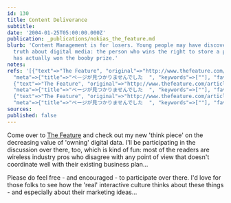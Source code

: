 ```yaml
---
id: 130
title: Content Deliverance
subtitle: 
date: '2004-01-25T05:00:00.000Z'
publication: _publications/nokias_the_feature.md
blurb: 'Content Management is for losers. Young people may have discovered the dark
  truth about digital media: the person who wins the right to store a piece of data
  has actually won the booby prize.'
notes: 
refs: '[{"text"=>"The Feature", "original"=>"http://www.thefeature.com/article?articleid=100343",
  "meta"=>{"title"=>"ページが見つかりませんでした  ", "keywords"=>[""], "favicon"=>"http://www.thefeature.com/favicon.ico"}},
  {"text"=>"The Feature", "original"=>"http://www.thefeature.com/article?articleid=100343",
  "meta"=>{"title"=>"ページが見つかりませんでした  ", "keywords"=>[""], "favicon"=>"http://www.thefeature.com/favicon.ico"}},
  {"text"=>"The Feature", "original"=>"http://www.thefeature.com/article?articleid=100343",
  "meta"=>{"title"=>"ページが見つかりませんでした  ", "keywords"=>[""], "favicon"=>"http://www.thefeature.com/favicon.ico"}}]'
sources: 
published: false
---
```

Come over to [The Feature](http://www.thefeature.com/article?articleid=100343) and check out my new 'think piece' on the decreasing value of 'owning' digital data. I'll be participating in the discussion over there, too, which is kind of fun: most of the readers are wireless industry pros who disagree with any point of view that doesn't coordinate well with their existing business plan...

Please do feel free - and encouraged - to participate over there. I'd love for those folks to see how the 'real' interactive culture thinks about these things - and especially about their marketing ideas...
